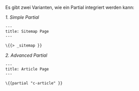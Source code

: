Es gibt zwei Varianten, wie ein Partial integriert werden kann:

*1. Simple Partial*
``` hbs
---
title: Sitemap Page
---

\{{> _sitemap }}

```

*2. Advanced Partial*
``` hbs
---
title: Article Page
---

\{{partial "c-article" }}

```